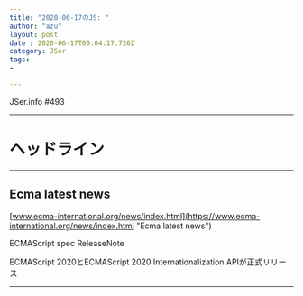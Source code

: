 ```yaml
---
title: "2020-06-17のJS: "
author: "azu"
layout: post
date : 2020-06-17T00:04:17.726Z
category: JSer
tags:
-

---
```


JSer.info #493

----

<h1 class="site-genre">ヘッドライン</h1>

----

## Ecma latest news
[www.ecma-international.org/news/index.html](https://www.ecma-international.org/news/index.html "Ecma latest news")
<p class="jser-tags jser-tag-icon"><span class="jser-tag">ECMAScript</span> <span class="jser-tag">spec</span> <span class="jser-tag">ReleaseNote</span></p>

ECMAScript 2020とECMAScript 2020 Internationalization APIが正式リリース


----
